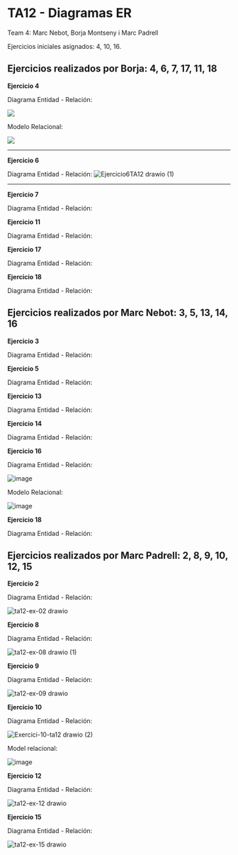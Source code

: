 # TA12 - Diagramas ER
Team 4: Marc Nebot, Borja Montseny i Marc Padrell

Ejercicios iniciales asignados: 4, 10, 16.

## Ejercicios realizados por Borja: 4, 6, 7, 17, 11, 18

**Ejercicio 4**

Diagrama Entidad - Relación:

<img src="https://cdn.discordapp.com/attachments/959500501957877760/966641394435391568/unknown.png">

Modelo Relacional:

<img src="https://cdn.discordapp.com/attachments/959500501957877760/966652562637987860/unknown.png">

<hr>

**Ejercicio 6**

Diagrama Entidad - Relación:
![Ejercicio6TA12 drawio (1)](https://user-images.githubusercontent.com/68342939/164627859-889eb3c4-70ad-44d2-8ede-cda0acd33207.png)

<hr>

**Ejercicio 7**

Diagrama Entidad - Relación:



**Ejercicio 11**

Diagrama Entidad - Relación:



**Ejercicio 17**

Diagrama Entidad - Relación:



**Ejercicio 18**

Diagrama Entidad - Relación:


## Ejercicios realizados por Marc Nebot: 3, 5, 13, 14, 16

**Ejercicio 3**

Diagrama Entidad - Relación:



**Ejercicio 5**

Diagrama Entidad - Relación:



**Ejercicio 13**

Diagrama Entidad - Relación:



**Ejercicio 14**

Diagrama Entidad - Relación:



**Ejercicio 16**

Diagrama Entidad - Relación:

![image](https://user-images.githubusercontent.com/103039613/164432849-e4cd3f12-692b-4b03-bf63-3e58cf8b4e9c.png)

Modelo Relacional:

![image](https://user-images.githubusercontent.com/103039613/164432954-76efa8e5-d687-4575-a4ea-7cbb67426158.png)

**Ejercicio 18**

Diagrama Entidad - Relación:


## Ejercicios realizados por Marc Padrell: 2, 8, 9, 10, 12, 15

**Ejercicio 2**

Diagrama Entidad - Relación:

![ta12-ex-02 drawio](https://user-images.githubusercontent.com/79224406/164485762-13cd1841-6969-49b9-925c-aeae55bb80d7.png)

**Ejercicio 8**

Diagrama Entidad - Relación:

![ta12-ex-08 drawio (1)](https://user-images.githubusercontent.com/79224406/164498736-289b9739-c845-4bab-aa37-6ded805d2a5d.png)

**Ejercicio 9**

Diagrama Entidad - Relación:

![ta12-ex-09 drawio](https://user-images.githubusercontent.com/79224406/164502225-9cddf273-ff90-4a7d-a9d7-091f4bb3d869.png)

**Ejercicio 10**

Diagrama Entidad - Relación:

![Exercici-10-ta12 drawio (2)](https://user-images.githubusercontent.com/79224406/164505436-abf1b8cd-1f99-4c56-8832-d68dc11fd7b7.png)

Model relacional: <br>

![image](https://user-images.githubusercontent.com/79224406/164505371-b5265815-b903-417f-8a2b-aa1d0411c83a.png)

**Ejercicio 12**

Diagrama Entidad - Relación:

![ta12-ex-12 drawio](https://user-images.githubusercontent.com/79224406/164509036-5a3af0a6-4e44-4b4d-bb2a-a3c32530df13.png)

**Ejercicio 15**

Diagrama Entidad - Relación:

![ta12-ex-15 drawio](https://user-images.githubusercontent.com/79224406/164510333-e98b31bf-3d24-4aa2-b4ef-661820996e5e.png)


